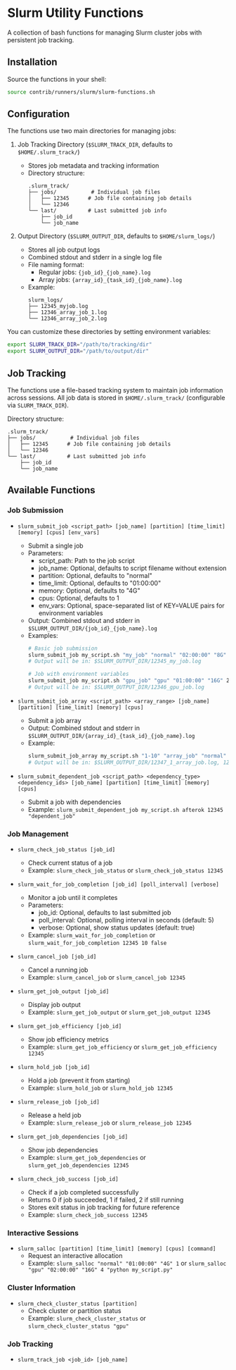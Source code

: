 # Slurm Utility Functions

A collection of bash functions for managing Slurm cluster jobs with persistent job tracking.

## Installation

Source the functions in your shell:

```bash
source contrib/runners/slurm/slurm-functions.sh
```

## Configuration

The functions use two main directories for managing jobs:

1. Job Tracking Directory (`$SLURM_TRACK_DIR`, defaults to `$HOME/.slurm_track/`)
   - Stores job metadata and tracking information
   - Directory structure:
     ```
     .slurm_track/
     ├── jobs/           # Individual job files
     │   ├── 12345      # Job file containing job details
     │   └── 12346
     └── last/          # Last submitted job info
         ├── job_id
         └── job_name
     ```

2. Output Directory (`$SLURM_OUTPUT_DIR`, defaults to `$HOME/slurm_logs/`)
   - Stores all job output logs
   - Combined stdout and stderr in a single log file
   - File naming format:
     - Regular jobs: `{job_id}_{job_name}.log`
     - Array jobs: `{array_id}_{task_id}_{job_name}.log`
   - Example:
     ```
     slurm_logs/
     ├── 12345_myjob.log
     ├── 12346_array_job_1.log
     └── 12346_array_job_2.log
     ```

You can customize these directories by setting environment variables:
```bash
export SLURM_TRACK_DIR="/path/to/tracking/dir"
export SLURM_OUTPUT_DIR="/path/to/output/dir"
```

## Job Tracking

The functions use a file-based tracking system to maintain job information across sessions. All job data is stored in `$HOME/.slurm_track/` (configurable via `SLURM_TRACK_DIR`).

Directory structure:
```
.slurm_track/
├── jobs/           # Individual job files
│   ├── 12345      # Job file containing job details
│   └── 12346
└── last/          # Last submitted job info
    ├── job_id
    └── job_name
```

## Available Functions

### Job Submission

- `slurm_submit_job <script_path> [job_name] [partition] [time_limit] [memory] [cpus] [env_vars]`
  - Submit a single job
  - Parameters:
    - script_path: Path to the job script
    - job_name: Optional, defaults to script filename without extension
    - partition: Optional, defaults to "normal"
    - time_limit: Optional, defaults to "01:00:00"
    - memory: Optional, defaults to "4G"
    - cpus: Optional, defaults to 1
    - env_vars: Optional, space-separated list of KEY=VALUE pairs for environment variables
  - Output: Combined stdout and stderr in `$SLURM_OUTPUT_DIR/{job_id}_{job_name}.log`
  - Examples:
    ```bash
    # Basic job submission
    slurm_submit_job my_script.sh "my_job" "normal" "02:00:00" "8G" 4
    # Output will be in: $SLURM_OUTPUT_DIR/12345_my_job.log

    # Job with environment variables
    slurm_submit_job my_script.sh "gpu_job" "gpu" "01:00:00" "16G" 2 "CUDA_VISIBLE_DEVICES=0,1 PATH=/usr/local/bin"
    # Output will be in: $SLURM_OUTPUT_DIR/12346_gpu_job.log
    ```

- `slurm_submit_job_array <script_path> <array_range> [job_name] [partition] [time_limit] [memory] [cpus]`
  - Submit a job array
  - Output: Combined stdout and stderr in `$SLURM_OUTPUT_DIR/{array_id}_{task_id}_{job_name}.log`
  - Example:
    ```bash
    slurm_submit_job_array my_script.sh "1-10" "array_job" "normal" "01:00:00" "4G" 1
    # Output will be in: $SLURM_OUTPUT_DIR/12347_1_array_job.log, 12347_2_array_job.log, etc.
    ```

- `slurm_submit_dependent_job <script_path> <dependency_type> <dependency_ids> [job_name] [partition] [time_limit] [memory] [cpus]`
  - Submit a job with dependencies
  - Example: `slurm_submit_dependent_job my_script.sh afterok 12345 "dependent_job"`

### Job Management

- `slurm_check_job_status [job_id]`
  - Check current status of a job
  - Example: `slurm_check_job_status` or `slurm_check_job_status 12345`

- `slurm_wait_for_job_completion [job_id] [poll_interval] [verbose]`
  - Monitor a job until it completes
  - Parameters:
    - job_id: Optional, defaults to last submitted job
    - poll_interval: Optional, polling interval in seconds (default: 5)
    - verbose: Optional, show status updates (default: true)
  - Example: `slurm_wait_for_job_completion` or `slurm_wait_for_job_completion 12345 10 false`

- `slurm_cancel_job [job_id]`
  - Cancel a running job
  - Example: `slurm_cancel_job` or `slurm_cancel_job 12345`

- `slurm_get_job_output [job_id]`
  - Display job output
  - Example: `slurm_get_job_output` or `slurm_get_job_output 12345`

- `slurm_get_job_efficiency [job_id]`
  - Show job efficiency metrics
  - Example: `slurm_get_job_efficiency` or `slurm_get_job_efficiency 12345`

- `slurm_hold_job [job_id]`
  - Hold a job (prevent it from starting)
  - Example: `slurm_hold_job` or `slurm_hold_job 12345`

- `slurm_release_job [job_id]`
  - Release a held job
  - Example: `slurm_release_job` or `slurm_release_job 12345`

- `slurm_get_job_dependencies [job_id]`
  - Show job dependencies
  - Example: `slurm_get_job_dependencies` or `slurm_get_job_dependencies 12345`

- `slurm_check_job_success [job_id]`
  - Check if a job completed successfully
  - Returns 0 if job succeeded, 1 if failed, 2 if still running
  - Stores exit status in job tracking for future reference
  - Example: `slurm_check_job_success 12345`

### Interactive Sessions

- `slurm_salloc [partition] [time_limit] [memory] [cpus] [command]`
  - Request an interactive allocation
  - Example: `slurm_salloc "normal" "01:00:00" "4G" 1` or `slurm_salloc "gpu" "02:00:00" "16G" 4 "python my_script.py"`

### Cluster Information

- `slurm_check_cluster_status [partition]`
  - Check cluster or partition status
  - Example: `slurm_check_cluster_status` or `slurm_check_cluster_status "gpu"`

### Job Tracking

- `slurm_track_job <job_id> [job_name]`
